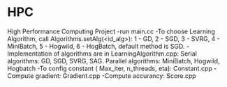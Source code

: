 # HPC
High Performance Computing Project
-run main.cc
-To choose Learning Algorithm, call Algorithms.setAlg(<id_alg>): 1 - GD, 2 - SGD, 3 - SVRG, 4 - MiniBatch, 5 - Hogwild, 6 - HogBatch, default method is SGD.
-Implementation of algorithms are in LearningAlgorithm.cpp: Serial algorithms: GD, SGD, SVRG, SAG. Parallel algorithms: MiniBatch, Hogwild, Hogbatch
-To config constant ( Max_iter, n_threads, eta): Constant.cpp
-Compute gradient: Gradient.cpp
-Compute accurancy: Score.cpp
